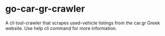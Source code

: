 # go-car-gr-crawler
 A cli tool-crawler that scrapes used-vehicle listings from the car.gr Greek website. Use help cli command for more information.

